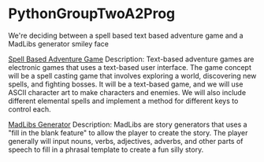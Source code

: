 # PythonGroupTwoA2Prog
We're deciding between a spell based text based adventure game and a MadLibs generator smiley face 

[Spell Based Adventure Game](https://github.com/MisterNo0ne/PythonGroupTwoA2Prog/tree/main/SpellBattleGame)
Description: Text-based adventure games are electronic games that uses a text-based user interface. The game concept will be a spell casting game that involves exploring a world, discovering new spells, and fighting bosses. It will be a text-based game, and we will use ASCII character art to make characters and enemies. We will also include different elemental spells and implement a method for different keys to control each.



[MadLibs Generator](https://github.com/MisterNo0ne/PythonGroupTwoA2Prog/tree/main/Madlibs)
Description: MadLibs are story generators that uses a "fill in the blank feature" to allow the player to create the story. The player generally will input nouns, verbs, adjectives, adverbs, and other parts of speech to fill in a phrasal template to create a fun silly story.
